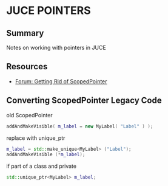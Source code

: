 # JUCE POINTERS

## Summary

Notes on working with pointers in JUCE

## Resources

- [Forum: Getting Rid of ScopedPointer](https://forum.juce.com/t/getting-rid-of-scopedpointer/33725)

## Converting ScopedPointer Legacy Code

old ScopedPointer

```cpp
addAndMakeVisible( m_label = new MyLabel( "Label" ) );
```

replace with unique_ptr

```cpp
m_label = std::make_unique<MyLabel> ("Label");
addAndMakeVisible (*m_label);
```

if part of a class and private

```cpp
std::unique_ptr<MyLabel> m_label;
```
